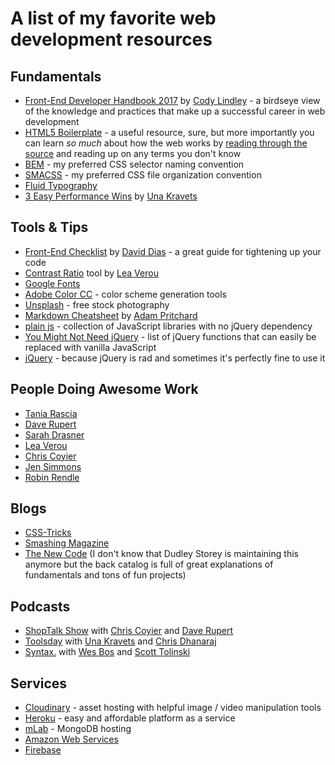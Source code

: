 # A list of my favorite web development resources

## Fundamentals
* [Front-End Developer Handbook 2017](https://github.com/FrontendMasters/front-end-handbook-2017) by [Cody Lindley](http://codylindley.com/) - a  birdseye view of the knowledge and practices that make up a successful career in web development
* [HTML5 Boilerplate](https://html5boilerplate.com/) - a useful resource, sure, but more importantly you can learn *so much* about how the web works by [reading through the source](https://github.com/h5bp/html5-boilerplate/tree/master/src) and reading up on any terms you don't know
* [BEM](http://getbem.com/) - my preferred CSS selector naming convention
* [SMACSS](https://smacss.com/) - my preferred CSS file organization convention
* [Fluid Typography](https://css-tricks.com/snippets/css/fluid-typography/)
* [3 Easy Performance Wins](https://una.im/perf-design-wins/) by [Una Kravets](http://unakravets.com/)

## Tools & Tips
* [Front-End Checklist](https://github.com/thedaviddias/Front-End-Checklist) by [David Dias](http://daviddias.me/) - a great guide for tightening up your code
* [Contrast Ratio](http://leaverou.github.io/contrast-ratio/) tool by [Lea Verou](http://lea.verou.me/)
* [Google Fonts](https://fonts.google.com/)
* [Adobe Color CC](https://color.adobe.com) - color scheme generation tools
* [Unsplash](https://unsplash.com/) - free stock photography
* [Markdown Cheatsheet](https://github.com/adam-p/markdown-here/wiki/Markdown-Cheatsheet) by [Adam Pritchard](https://github.com/adam-p)
* [plain js](https://plainjs.com/) - collection of JavaScript libraries with no jQuery dependency
* [You Might Not Need jQuery](http://youmightnotneedjquery.com/) - list of jQuery functions that can easily be replaced with vanilla JavaScript
* [jQuery](https://jquery.com/) - because jQuery is rad and sometimes it's perfectly fine to use it

## People Doing Awesome Work
* [Tania Rascia](https://github.com/taniarascia)
* [Dave Rupert](https://github.com/davatron5000)
* [Sarah Drasner](https://github.com/sdras)
* [Lea Verou](https://github.com/LeaVerou)
* [Chris Coyier](https://github.com/chriscoyier)
* [Jen Simmons](https://github.com/jensimmons)
* [Robin Rendle](https://github.com/robinrendle)

## Blogs
* [CSS-Tricks](https://css-tricks.com/)
* [Smashing Magazine](https://www.smashingmagazine.com/)
* [The New Code](https://thenewcode.com/) (I don't know that Dudley Storey is maintaining this anymore but the back catalog is full of great explanations of fundamentals and tons of fun projects)

## Podcasts
* [ShopTalk Show](http://shoptalkshow.com/) with [Chris Coyier](https://chriscoyier.net/) and [Dave Rupert](http://daverupert.com/)
* [Toolsday](http://www.toolsday.io/) with [Una Kravets](http://unakravets.com/) and [Chris Dhanaraj](https://twitter.com/chrisdhanaraj)
* [Syntax.](https://syntax.fm/) with [Wes Bos](http://wesbos.com/) and [Scott Tolinski](http://scotttolinski.com/)

## Services
* [Cloudinary](https://cloudinary.com/) - asset hosting with helpful image / video manipulation tools
* [Heroku](https://www.heroku.com/) - easy and affordable platform as a service
* [mLab](https://mlab.com/) - MongoDB hosting
* [Amazon Web Services](https://aws.amazon.com/)
* [Firebase](https://firebase.google.com/)

